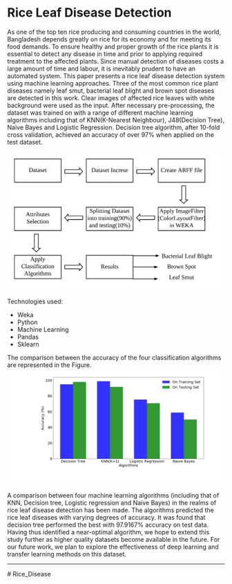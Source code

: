 # Rice Leaf Disease Detection
As one of the top ten rice producing and consuming countries in the world, Bangladesh depends greatly on rice for its
economy and for meeting its food demands. To ensure healthy and proper growth of the rice plants it is essential to detect
any disease in time and prior to applying required treatment to the affected plants. Since manual detection of diseases costs a
large amount of time and labour, it is inevitably prudent to have an automated system. This paper presents a rice leaf disease
detection system using machine learning approaches. Three of the most common rice plant diseases namely leaf smut, bacterial
leaf blight and brown spot diseases are detected in this work. Clear images of affected rice leaves with white background were
used as the input. After necessary pre-processing, the dataset was trained on with a range of different machine learning algorithms
including that of KNN(K-Nearest Neighbour), J48(Decision Tree), Naive Bayes and Logistic Regression. Decision tree algorithm,
after 10-fold cross validation, achieved an accuracy of over 97% when applied on the test dataset.


![Screenshot](Pics/Rice%20Plant%20Disease.jpeg)


Technologies used:
  - Weka
  - Python
  - Machine Learning 
  - Pandas
  - Sklearn

The comparison between the accuracy of the four classification algorithms are represented in the Figure.
<img src="Pics/accuracy2.png" alt="drawing" width="600"/>
 
A comparison between four machine learning algorithms (including that of KNN, Decision tree, Logistic regression and Naive Bayes) in the realms of rice leaf disease detection has been made. The algorithms predicted the rice leaf diseases with varying degrees of accuracy. It was found that decision tree performed the best with 97.9167% accuracy on test data. Having thus identified a near-optimal algorithm, we hope to extend this study further as higher quality datasets become available in the future.
For our future work, we plan to explore the effectiveness of deep learning and transfer learning methods on this dataset.



----

#   R i c e _ D i s e a s e 
 
 